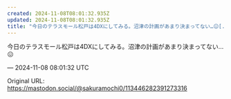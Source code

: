 ```yaml
---
created: 2024-11-08T08:01:32.935Z
updated: 2024-11-08T08:01:32.935Z
title: "今日のテラスモール松戸は4DXにしてみる。沼津の計画があまり決まってない…😖[...]"
---
```


<p>今日のテラスモール松戸は4DXにしてみる。沼津の計画があまり決まってない…😖</p>

&mdash; 2024-11-08 08:01:32 UTC

Original URL: https://mastodon.social/@sakuramochi0/113446282391273316
